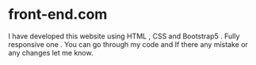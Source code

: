 # front-end.com
I have developed this website using HTML , CSS and Bootstrap5 . Fully responsive one . You can go through my code and If there any mistake or any changes let me know.
